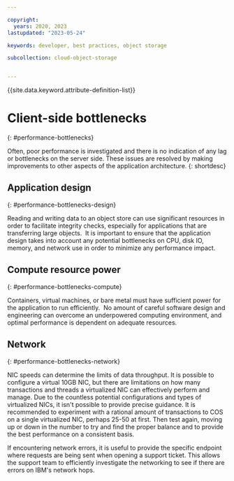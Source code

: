 ```yaml
---

copyright:
  years: 2020, 2023
lastupdated: "2023-05-24"

keywords: developer, best practices, object storage

subcollection: cloud-object-storage


---
```


{{site.data.keyword.attribute-definition-list}}

# Client-side bottlenecks
{: #performance-bottlenecks}

Often, poor performance is investigated and there is no indication of any lag or bottlenecks on the server side. These issues are resolved by making improvements to other aspects of the application architecture.
{: shortdesc}

## Application design
{: #performance-bottlenecks-design}

Reading and writing data to an object store can use significant resources in order to facilitate integrity checks, especially for applications that are transferring large objects.  It is important to ensure that the application design takes into account any potential bottlenecks on CPU, disk IO, memory, and network use in order to minimize any performance impact.

## Compute resource power
{: #performance-bottlenecks-compute}

Containers, virtual machines, or bare metal must have sufficient power for the application to run efficiently.  No amount of careful software design and engineering can overcome an underpowered computing environment, and optimal performance is dependent on adequate resources.  

## Network
{: #performance-bottlenecks-network}

NIC speeds can determine the limits of data throughput. It is possible to configure a virtual 10GB NIC, but there are limitations on how many transactions and threads a virtualized NIC can effectively perform and manage. Due to the countless potential configurations and types of virtualized NICs, it isn't possible to provide precise guidance. It is recommended to experiment with a rational amount of transactions to COS on a single virtualized NIC, perhaps 25-50 at first. Then test again, moving up or down in the number to try and find the proper balance and to provide the best performance on a consistent basis.

If encountering network errors, it is useful to provide the specific endpoint where requests are being sent when opening a support ticket. This allows the support team to efficiently investigate the networking to see if there are errors on IBM's network hops.


